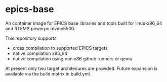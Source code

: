 # epics-base

An container image for EPICS base libraries and tools built for linux-x86_64 and RTEMS powerpc mvme5500.

This repository supports 

- cross compilation to supported EPICS targets
- native compilation x86_64
- native compilation using non x86 github runners or qemu

At present only two target architecures are provided. Future expansion is available via the build matrix in build.yml.
